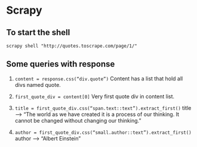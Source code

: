 # Scrapy

## To start the shell
`scrapy shell "http://quotes.toscrape.com/page/1/"`

## Some queries with response

1. `content = response.css(“div.quote”)`
Content has a list that hold all divs named quote.

2. `first_quote_div = content[0]`
Very first quote div in content list.

3. `title = first_quote_div.css(“span.text::text”).extract_first()`
title —> “The world as we have created it is a process of our thinking. It cannot be changed without changing our thinking.”

4. `author = first_quote_div.css(“small.author::text”).extract_first()`
author —> “Albert Einstein”


